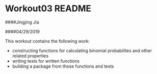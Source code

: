 Workout03 README
================
####Jingjing Jia

####04/29/2019

This workout contains the following work:

-   constructing functions for calculating binomial probabilites and other related properties
-   writing tests for written functions
-   building a package from those functions and tests
